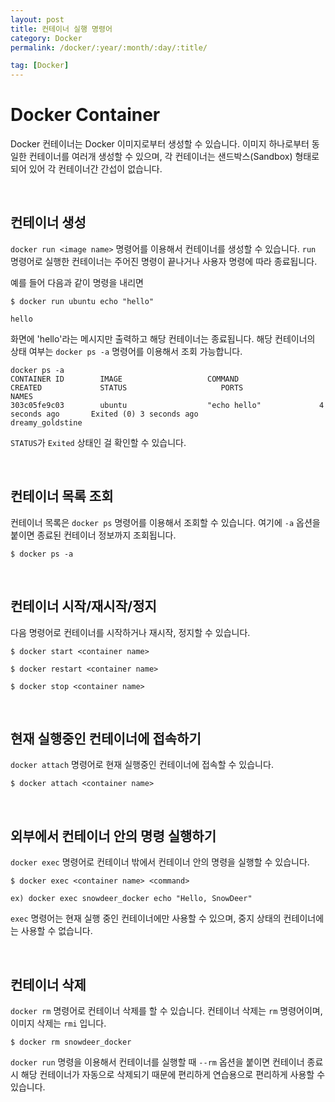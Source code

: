 ```yaml
---
layout: post
title: 컨테이너 실행 명령어
category: Docker
permalink: /docker/:year/:month/:day/:title/

tag: [Docker]
---
```

# Docker Container

Docker 컨테이너는 Docker 이미지로부터 생성할 수 있습니다. 이미지 하나로부터 동일한 컨테이너를 여러개 생성할 수 있으며, 각 컨테이너는 샌드박스(Sandbox) 형태로 되어 있어 각 컨테이너간 간섭이 없습니다.

<br>

## 컨테이너 생성

`docker run <image name>` 명령어를 이용해서 컨테이너를 생성할 수 있습니다. `run` 명령어로 실행한 컨테이너는 주어진 명령이 끝나거나 사용자 명령에 따라 종료됩니다.

예를 들어 다음과 같이 명령을 내리면

~~~
$ docker run ubuntu echo "hello"

hello
~~~

화면에 'hello'라는 메시지만 출력하고 해당 컨테이너는 종료됩니다. 해당 컨테이너의 상태 여부는 `docker ps -a` 명령어를 이용해서 조회 가능합니다.

~~~
docker ps -a
CONTAINER ID        IMAGE                   COMMAND                  CREATED             STATUS                     PORTS               NAMES
303c05fe9c03        ubuntu                  "echo hello"             4 seconds ago       Exited (0) 3 seconds ago                       dreamy_goldstine
~~~

`STATUS`가 `Exited` 상태인 걸 확인할 수 있습니다.

<br>

## 컨테이너 목록 조회

컨테이너 목록은 `docker ps` 명령어를 이용해서 조회할 수 있습니다. 여기에 `-a` 옵션을 붙이면 종료된 컨테이너 정보까지 조회됩니다.

~~~
$ docker ps -a
~~~

<br>

## 컨테이너 시작/재시작/정지

다음 명령어로 컨테이너를 시작하거나 재시작, 정지할 수 있습니다.

~~~
$ docker start <container name>

$ docker restart <container name>

$ docker stop <container name>
~~~

<br>

## 현재 실행중인 컨테이너에 접속하기

`docker attach` 명령어로 현재 실행중인 컨테이너에 접속할 수 있습니다.

~~~
$ docker attach <container name>
~~~

<br>

## 외부에서 컨테이너 안의 명령 실행하기

`docker exec` 명령어로 컨테이너 밖에서 컨테이너 안의 명령을 실행할 수 있습니다.

~~~
$ docker exec <container name> <command>

ex) docker exec snowdeer_docker echo "Hello, SnowDeer"
~~~

`exec` 명령어는 현재 실행 중인 컨테이너에만 사용할 수 있으며, 중지 상태의 컨테이너에는 사용할 수 없습니다.

<br>

## 컨테이너 삭제

`docker rm` 명령어로 컨테이너 삭제를 할 수 있습니다. 컨테이너 삭제는 `rm` 명령어이며, 이미지 삭제는 `rmi` 입니다.

~~~
$ docker rm snowdeer_docker
~~~

`docker run` 명령을 이용해서 컨테이너를 실행할 때 `--rm` 옵션을 붙이면 컨테이너 종료시 해당 컨테이너가 자동으로 삭제되기 때문에 편리하게 연습용으로 편리하게 사용할 수 있습니다.